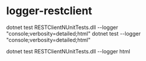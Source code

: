 # logger-restclient

dotnet test RESTClientNUnitTests.dll --logger "console;verbosity=detailed;html"
dotnet test --logger "console;verbosity=detailed;html"

dotnet test RESTClientNUnitTests.dll --logger html